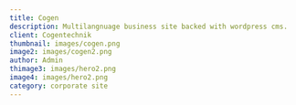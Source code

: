 ```yaml
---
title: Cogen
description: Multilangnuage business site backed with wordpress cms.
client: Cogentechnik
thumbnail: images/cogen.png
image2: images/cogen2.png
author: Admin
thimage3: images/hero2.png
image4: images/hero2.png
category: corporate site
---
```

